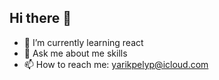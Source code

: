 ## Hi there 👋

- 🌱 I’m currently learning react
- 💬 Ask me about me skills
- 📫 How to reach me: yarikpelyp@icloud.com


<!--
**Yarik547/Yarik547** is a ✨ _special_ ✨ repository because its `README.md` (this file) appears on your GitHub profile.

Here are some ideas to get you started:

- 🔭 I’m currently working on ...
- 🌱 I’m currently learning ...
- 👯 I’m looking to collaborate on ...
- 🤔 I’m looking for help with ...
- 💬 Ask me about ...
- 📫 How to reach me: ...
- 😄 Pronouns: ...
- ⚡ Fun fact: ...
-->
